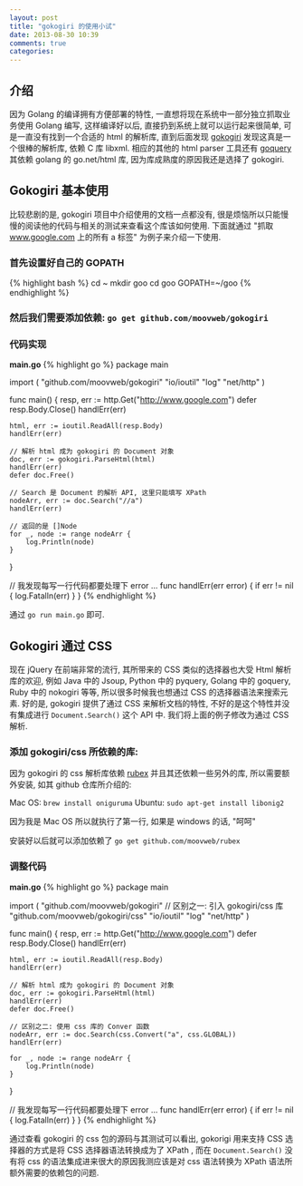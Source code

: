 ```yaml
---
layout: post
title: "gokogiri 的使用小试"
date: 2013-08-30 10:39
comments: true
categories: 
---
```


## 介绍
因为 Golang 的编译拥有方便部署的特性, 一直想将现在系统中一部分独立抓取业务使用 Golang 编写, 这样编译好以后, 直接扔到系统上就可以运行起来很简单, 可是一直没有找到一个合适的 html 的解析库, 直到后面发现 [gokogiri](https://github.com/moovweb/gokogiri) 发现这真是一个很棒的解析库, 依赖 C 库 libxml. 相应的其他的 html parser 工具还有 [goquery](https://github.com/PuerkitoBio/goquery) 其依赖 golang 的 go.net/html 库, 因为库成熟度的原因我还是选择了 gokogiri.

## Gokogiri 基本使用
比较悲剧的是, gokogiri 项目中介绍使用的文档一点都没有, 很是烦恼所以只能慢慢的阅读他的代码与相关的测试来查看这个库该如何使用. 下面就通过 "抓取 www.google.com 上的所有 a 标签" 为例子来介绍一下使用.

### 首先设置好自己的 GOPATH
{% highlight bash %}
cd ~
mkdir goo
cd goo
GOPATH=~/goo
{% endhighlight %}

### 然后我们需要添加依赖:  `go get github.com/moovweb/gokogiri`


### 代码实现
**main.go**
{% highlight go %}
package main

import (
	"github.com/moovweb/gokogiri"
	"io/ioutil"
	"log"
	"net/http"
)

func main() {
	resp, err := http.Get("http://www.google.com")
	defer resp.Body.Close()
	handlErr(err)

	html, err := ioutil.ReadAll(resp.Body)
	handlErr(err)

	// 解析 html 成为 gokogiri 的 Document 对象
	doc, err := gokogiri.ParseHtml(html)
	handlErr(err)
	defer doc.Free()

    // Search 是 Document 的解析 API, 这里只能填写 XPath
	nodeArr, err := doc.Search("//a")
	handlErr(err)

	// 返回的是 []Node
	for _, node := range nodeArr {
		log.Println(node)
	}

}

// 我发现每写一行代码都要处理下 error ...
func handlErr(err error) {
	if err != nil {
		log.Fatalln(err)
	}
}
{% endhighlight %}

通过 `go run main.go` 即可.

## Gokogiri 通过 CSS
现在 jQuery 在前端非常的流行, 其所带来的 CSS 类似的选择器也大受 Html 解析库的欢迎, 例如 Java 中的 Jsoup, Python 中的 pyquery, Golang 中的 goquery, Ruby 中的 nokogiri 等等, 所以很多时候我也想通过 CSS 的选择器语法来搜索元素. 好的是, gokogiri 提供了通过 CSS 来解析文档的特性, 不好的是这个特性并没有集成进行 `Document.Search()` 这个 API 中. 我们将上面的例子修改为通过 CSS 解析.

### 添加 gokogiri/css 所依赖的库:
因为 gokogiri 的 css 解析库依赖 [rubex](github.com/moovweb/rubex) 并且其还依赖一些另外的库, 所以需要额外安装, 如其 github 仓库所介绍的:

Mac OS: `brew install oniguruma` 
Ubuntu: `sudo apt-get install libonig2`

因为我是 Mac OS 所以就执行了第一行, 如果是 windows 的话, "呵呵"

安装好以后就可以添加依赖了 `go get github.com/moovweb/rubex` 


### 调整代码

**main.go**
{% highlight go %}
package main

import (
	"github.com/moovweb/gokogiri"
	// 区别之一: 引入 gokogiri/css 库
	"github.com/moovweb/gokogiri/css"
	"io/ioutil"
	"log"
	"net/http"
)

func main() {
	resp, err := http.Get("http://www.google.com")
	defer resp.Body.Close()
	handlErr(err)

	html, err := ioutil.ReadAll(resp.Body)
	handlErr(err)

	// 解析 html 成为 gokogiri 的 Document 对象
	doc, err := gokogiri.ParseHtml(html)
	handlErr(err)
	defer doc.Free()

	// 区别之二: 使用 css 库的 Conver 函数
	nodeArr, err := doc.Search(css.Convert("a", css.GLOBAL))
	handlErr(err)

	for _, node := range nodeArr {
		log.Println(node)
	}

}

// 我发现每写一行代码都要处理下 error ...
func handlErr(err error) {
	if err != nil {
		log.Fatalln(err)
	}
}
{% endhighlight %}

通过查看 gokogiri 的 css 包的源码与其测试可以看出, gokorigi 用来支持 CSS 选择器的方式是将 CSS 选择器语法转换成为了 XPath , 而在 `Document.Search()` 没有将 css 的语法集成进来很大的原因我测应该是对 css 语法转换为 XPath 语法所额外需要的依赖包的问题.


